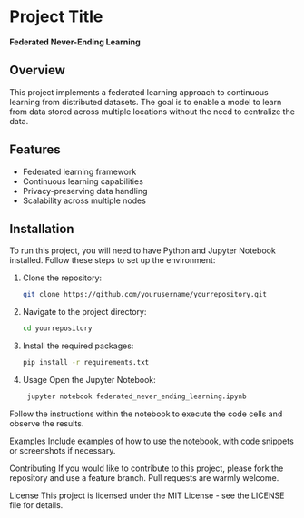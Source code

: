 # Project Title

**Federated Never-Ending Learning**

## Overview

This project implements a federated learning approach to continuous learning from distributed datasets. The goal is to enable a model to learn from data stored across multiple locations without the need to centralize the data.

## Features

- Federated learning framework
- Continuous learning capabilities
- Privacy-preserving data handling
- Scalability across multiple nodes

## Installation

To run this project, you will need to have Python and Jupyter Notebook installed. Follow these steps to set up the environment:

1. Clone the repository:
   ```bash
   git clone https://github.com/yourusername/yourrepository.git

2. Navigate to the project directory:
   ```bash
   cd yourrepository

3. Install the required packages:
   ```bash
   pip install -r requirements.txt

4. Usage
    Open the Jupyter Notebook:
   ```bash
    jupyter notebook federated_never_ending_learning.ipynb

Follow the instructions within the notebook to execute the code cells and observe the results.

Examples
Include examples of how to use the notebook, with code snippets or screenshots if necessary.

Contributing
If you would like to contribute to this project, please fork the repository and use a feature branch. Pull requests are warmly welcome.

License
This project is licensed under the MIT License - see the LICENSE file for details.
